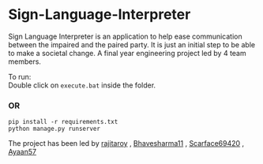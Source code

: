 # Sign-Language-Interpreter
Sign Language Interpreter is an application to help ease communication between the impaired and the paired party. It is just an initial step to be able to make a societal change. A final year engineering project led by 4 team members.  

To run:  
Double click on `execute.bat` inside the folder. 

### OR  

`pip install -r requirements.txt`  
`python manage.py runserver`  

The project has been led by [rajitaroy](https://github.com/rajitaroy) , [Bhavesharma11](https://github.com/Bhavesharma11) , [Scarface69420](https://github.com/Scarface69420) , [Ayaan57](https://github.com/Ayaan57)  
